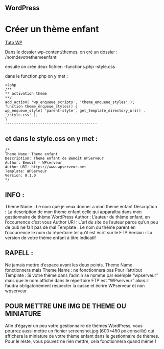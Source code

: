 ## WordPress

Créer un thème enfant
================

[Tuto WP](https://wpformation.com/theme-enfant-wordpress/)

Dans le dossier wp-content/themes. on cré un dossier :
/nomdevotrethemeenfant

ensuite on crée deux fichier:
-functions.php
-style.css


dans le function.php on y met :


    <?php
    /**
    ** activation theme
    **/
    add_action( 'wp_enqueue_scripts', 'theme_enqueue_styles' );
    function theme_enqueue_styles() {
    wp_enqueue_style( 'parent-style', get_template_directory_uri() . '/style.css' );
    }
    ------------------------------------------

et dans le style.css on y met :
------------------------------------------

    /*
    Theme Name: Theme enfant
    Description: Theme enfant de Benoit WPServeur
    Author: Benoit - WPserveur
    Author URI: https://www.wpserveur.net
    Template: WPServeur
    Version: 0.1.0
    */

## INFO :

Theme Name : Le nom que je veux donner a mon thème enfant
Description : La description de mon thème enfant celle qui apparaîtra dans mon gestionnaire de thème WordPress
Author : L’auteur du thème enfant, en l’occurrence c’est vous
Author URI : L’url du site de l’auteur parce qu’un peu de pub ne fait pas de mal
Template : Le nom du thème parent en l’occurrence le nom du répertoire tel qu’il est écrit sur le FTP
Version : La version de votre thème enfant à titre indicatif


## RAPELL :

Ne jamais mettre d’espace avant les deux points. Theme Name: fonctionnera
mais Theme Name : ne fonctionnera pas
Pour l’attribut Template : Si votre thème dans l’admin se nomme par exemple
“wpserveur” mais que le nom affiché dans le répertoire FTP est “WPserveur” alors
il faudra obligatoirement respecter la casse et écrire WPserveur et non wpserveur


## POUR METTRE UNE IMG DE THEME OU MINIATURE

Afin d’égayer un peu votre gestionnaire de thèmes WordPress,
vous pourrez aussi mettre un fichier screenshot.jpg (600×450 px conseillé)
qui affichera la miniature de votre thème enfant dans le gestionnaire de thèmes.
Pour le reste, vous pouvez ne rien mettre, cela fonctionnera quand même !
